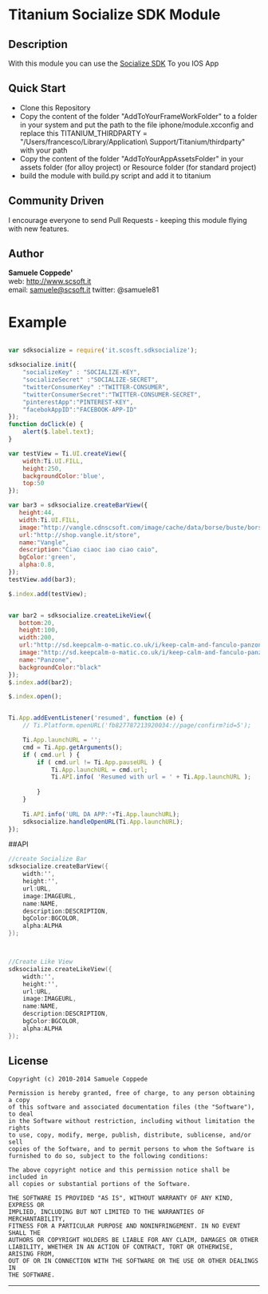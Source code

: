 # Titanium Socialize SDK Module

## Description

With this module you can use the [Socialize SDK](http://getsocialize.com) To you IOS App

## Quick Start
- Clone this Repository
- Copy the content of the folder "AddToYourFrameWorkFolder" to a folder in your system and put the path to the file iphone/module.xcconfig and replace this TITANIUM_THIRDPARTY = "/Users/francesco/Library/Application\ Support/Titanium/thirdparty" with your path
- Copy the content of the folder "AddToYourAppAssetsFolder" in your assets folder (for alloy project) or Resource folder (for standard project)
- build the module with build.py script and add it to titanium	




## Community Driven

I encourage everyone to send Pull Requests - keeping this module flying with new features.


## Author

**Samuele Coppede'**  
web: http://www.scsoft.it  
email: samuele@scsoft.it
twitter: @samuele81



# Example 

```javascript

var sdksocialize = require('it.scosft.sdksocialize');

sdksocialize.init({
    "socializeKey" : "SOCIALIZE-KEY",
    "socializeSecret" :"SOCIALIZE-SECRET",
    "twitterConsumerKey" :"TWITTER-CONSUMER",
    "twitterConsumerSecret":"TWITTER-CONSUMER-SECRET",
    "pinterestApp":"PINTEREST-KEY",
    "facebokAppID":"FACEBOOK-APP-ID"
});
function doClick(e) {
    alert($.label.text);
}

var testView = Ti.UI.createView({
    width:Ti.UI.FILL,
    height:250,
    backgroundColor:'blue',
    top:50
});

var bar3 = sdksocialize.createBarView({
   height:44,
   width:Ti.UI.FILL,
   image:"http://vangle.cdnscsoft.com/image/cache/data/borse/buste/borsa-in-pelle-fiorita-390x390.jpg",
   url:"http://shop.vangle.it/store",
   name:"Vangle",
   description:"Ciao ciaoc iao ciao caio",
   bgColor:'green',
   alpha:0.8,
});
testView.add(bar3);

$.index.add(testView);


var bar2 = sdksocialize.createLikeView({
   bottom:20,
   height:100,
   width:200,
   url:"http://sd.keepcalm-o-matic.co.uk/i/keep-calm-and-fanculo-panzone-25.png",
   image:"http://sd.keepcalm-o-matic.co.uk/i/keep-calm-and-fanculo-panzone-25.png",
   name:"Panzone",
   backgroundColor:"black"
});
$.index.add(bar2);

$.index.open();


Ti.App.addEventListener('resumed', function (e) {
    // Ti.Platform.openURL('fb827787213920034://page/confirm?id=5');

    Ti.App.launchURL = '';
    cmd = Ti.App.getArguments();
    if ( cmd.url ) {
        if ( cmd.url != Ti.App.pauseURL ) {
            Ti.App.launchURL = cmd.url;
            Ti.API.info( 'Resumed with url = ' + Ti.App.launchURL );
           
        }
    }
   
    Ti.API.info('URL DA APP:'+Ti.App.launchURL);
    sdksocialize.handleOpenURL(Ti.App.launchURL);
});

```


##API


```objective-c
//create Socialize Bar
sdksocialize.createBarView({
	width:'',
	height:'',
	url:URL,
	image:IMAGEURL,
	name:NAME,
	description:DESCRIPTION,
	bgColor:BGCOLOR,
	alpha:ALPHA
});



//Create Like View
sdksocialize.createLikeView({
	width:'',
	height:'',
	url:URL,
	image:IMAGEURL,
	name:NAME,
	description:DESCRIPTION,
	bgColor:BGCOLOR,
	alpha:ALPHA	
});

```


## License


    Copyright (c) 2010-2014 Samuele Coppede

    Permission is hereby granted, free of charge, to any person obtaining a copy
    of this software and associated documentation files (the "Software"), to deal
    in the Software without restriction, including without limitation the rights
    to use, copy, modify, merge, publish, distribute, sublicense, and/or sell
    copies of the Software, and to permit persons to whom the Software is
    furnished to do so, subject to the following conditions:

    The above copyright notice and this permission notice shall be included in
    all copies or substantial portions of the Software.

    THE SOFTWARE IS PROVIDED "AS IS", WITHOUT WARRANTY OF ANY KIND, EXPRESS OR
    IMPLIED, INCLUDING BUT NOT LIMITED TO THE WARRANTIES OF MERCHANTABILITY,
    FITNESS FOR A PARTICULAR PURPOSE AND NONINFRINGEMENT. IN NO EVENT SHALL THE
    AUTHORS OR COPYRIGHT HOLDERS BE LIABLE FOR ANY CLAIM, DAMAGES OR OTHER
    LIABILITY, WHETHER IN AN ACTION OF CONTRACT, TORT OR OTHERWISE, ARISING FROM,
    OUT OF OR IN CONNECTION WITH THE SOFTWARE OR THE USE OR OTHER DEALINGS IN
    THE SOFTWARE.
    


------------------------------
